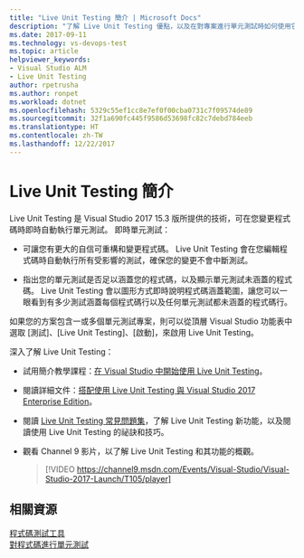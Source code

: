 ```yaml
---
title: "Live Unit Testing 簡介 | Microsoft Docs"
description: "了解 Live Unit Testing 優點，以及在對專案進行單元測試時如何使用它。"
ms.date: 2017-09-11
ms.technology: vs-devops-test
ms.topic: article
helpviewer_keywords:
- Visual Studio ALM
- Live Unit Testing
author: rpetrusha
ms.author: ronpet
ms.workload: dotnet
ms.openlocfilehash: 5329c55ef1cc8e7ef0f00cba0731c7f09574de89
ms.sourcegitcommit: 32f1a690fc445f9586d53698fc82c7debd784eeb
ms.translationtype: HT
ms.contentlocale: zh-TW
ms.lasthandoff: 12/22/2017
---
```

# <a name="introducing-live-unit-testing"></a>Live Unit Testing 簡介

Live Unit Testing 是 Visual Studio 2017 15.3 版所提供的技術，可在您變更程式碼時即時自動執行單元測試。 即時單元測試：

- 可讓您有更大的自信可重構和變更程式碼。 Live Unit Testing 會在您編輯程式碼時自動執行所有受影響的測試，確保您的變更不會中斷測試。
 
- 指出您的單元測試是否足以涵蓋您的程式碼，以及顯示單元測試未涵蓋的程式碼。 Live Unit Testing 會以圖形方式即時說明程式碼涵蓋範圍，讓您可以一眼看到有多少測試涵蓋每個程式碼行以及任何單元測試都未涵蓋的程式碼行。
 
如果您的方案包含一或多個單元測試專案，則可以從頂層 Visual Studio 功能表中選取 [測試]、[Live Unit Testing]、[啟動]，來啟用 Live Unit Testing。

深入了解 Live Unit Testing：

- 試用簡介教學課程：[在 Visual Studio 中開始使用 Live Unit Testing](live-unit-testing-start.md)。

- 閱讀詳細文件：[搭配使用 Live Unit Testing 與 Visual Studio 2017 Enterprise Edition](live-unit-testing.md)。
 
- 閱讀 [Live Unit Testing 常見問題集](live-unit-testing-faq.md)，了解 Live Unit Testing 新功能，以及閱讀使用 Live Unit Testing 的祕訣和技巧。
 
- 觀看 Channel 9 影片，以了解 Live Unit Testing 和其功能的概觀。 </p>

   > [!VIDEO https://channel9.msdn.com/Events/Visual-Studio/Visual-Studio-2017-Launch/T105/player]

## <a name="related-resources"></a>相關資源
[程式碼測試工具](https://www.visualstudio.com/vs/testing-tools/)   
[對程式碼進行單元測試](unit-test-your-code.md)   

